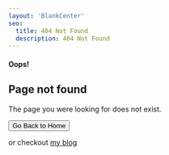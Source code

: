 ```yaml
---
layout: 'BlankCenter'
seo:
  title: 404 Not Found
  description: 404 Not Found
---
```


#### <span>Oops!</span>
## Page not found

<Sep line />

The page you were looking for does not exist.

<Button href="/contact" size="sm">Go Back to Home</Button>

or checkout [my blog](/blog)
